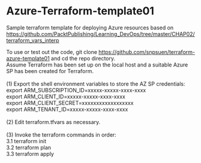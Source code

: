 # Azure-Terraform-template01
Sample terraform template for deploying Azure resources based on https://github.com/PacktPublishing/Learning_DevOps/tree/master/CHAP02/terraform_vars_interp

To use or test out the code, git clone https://github.com/snpsuen/terraform-azure-template01 and cd the repo directory. <br>
Assume Terraform has been set up on the local host and a suitable Azure SP has been created for Terraform. <br>
<br>
(1)  Export the shell environment variables to store the AZ SP credentials: <br>
export ARM_SUBSCRIPTION_ID=xxxxx-xxxxx-xxxx-xxxx <br>
export ARM_CLIENT_ID=xxxxx-xxxxx-xxxx-xxxx <br>
export ARM_CLIENT_SECRET=xxxxxxxxxxxxxxxxxx <br>
export ARM_TENANT_ID=xxxxx-xxxxx-xxxx-xxxx <br>
<br>
(2)  Edit terraform.tfvars as necessary. <br>
<br>
(3) Invoke the terraform commands in order: <br>
3.1  terraform init <br>
3.2  terraform plan <br>
3.3  terraform apply <br>
